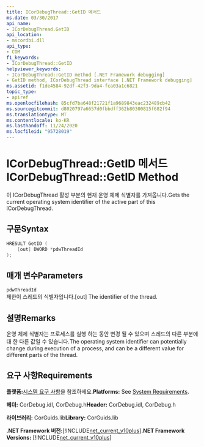 ```yaml
---
title: ICorDebugThread::GetID 메서드
ms.date: 03/30/2017
api_name:
- ICorDebugThread.GetID
api_location:
- mscordbi.dll
api_type:
- COM
f1_keywords:
- ICorDebugThread::GetID
helpviewer_keywords:
- ICorDebugThread::GetID method [.NET Framework debugging]
- GetID method, ICorDebugThread interface [.NET Framework debugging]
ms.assetid: f1de4584-92df-42f3-9da4-fca03a1c6821
topic_type:
- apiref
ms.openlocfilehash: 85cfd7ba648f21721f1a9689843eac232489cb42
ms.sourcegitcommit: d8020797a6657d0fbbdff362b80300815f682f94
ms.translationtype: MT
ms.contentlocale: ko-KR
ms.lasthandoff: 11/24/2020
ms.locfileid: "95728019"
---
```

# <a name="icordebugthreadgetid-method"></a><span data-ttu-id="39fd1-102">ICorDebugThread::GetID 메서드</span><span class="sxs-lookup"><span data-stu-id="39fd1-102">ICorDebugThread::GetID Method</span></span>

<span data-ttu-id="39fd1-103">이 ICorDebugThread 활성 부분의 현재 운영 체제 식별자를 가져옵니다.</span><span class="sxs-lookup"><span data-stu-id="39fd1-103">Gets the current operating system identifier of the active part of this ICorDebugThread.</span></span>  
  
## <a name="syntax"></a><span data-ttu-id="39fd1-104">구문</span><span class="sxs-lookup"><span data-stu-id="39fd1-104">Syntax</span></span>  
  
```cpp  
HRESULT GetID (  
    [out] DWORD *pdwThreadId  
);  
```  
  
## <a name="parameters"></a><span data-ttu-id="39fd1-105">매개 변수</span><span class="sxs-lookup"><span data-stu-id="39fd1-105">Parameters</span></span>  

 `pdwThreadId`  
 <span data-ttu-id="39fd1-106">제한이 스레드의 식별자입니다.</span><span class="sxs-lookup"><span data-stu-id="39fd1-106">[out] The identifier of the thread.</span></span>  
  
## <a name="remarks"></a><span data-ttu-id="39fd1-107">설명</span><span class="sxs-lookup"><span data-stu-id="39fd1-107">Remarks</span></span>  

 <span data-ttu-id="39fd1-108">운영 체제 식별자는 프로세스를 실행 하는 동안 변경 될 수 있으며 스레드의 다른 부분에 대 한 다른 값일 수 있습니다.</span><span class="sxs-lookup"><span data-stu-id="39fd1-108">The operating system identifier can potentially change during execution of a process, and can be a different value for different parts of the thread.</span></span>  
  
## <a name="requirements"></a><span data-ttu-id="39fd1-109">요구 사항</span><span class="sxs-lookup"><span data-stu-id="39fd1-109">Requirements</span></span>  

 <span data-ttu-id="39fd1-110">**플랫폼:**[시스템 요구 사항](../../get-started/system-requirements.md)을 참조하세요.</span><span class="sxs-lookup"><span data-stu-id="39fd1-110">**Platforms:** See [System Requirements](../../get-started/system-requirements.md).</span></span>  
  
 <span data-ttu-id="39fd1-111">**헤더:** CorDebug.idl, CorDebug.h</span><span class="sxs-lookup"><span data-stu-id="39fd1-111">**Header:** CorDebug.idl, CorDebug.h</span></span>  
  
 <span data-ttu-id="39fd1-112">**라이브러리:** CorGuids.lib</span><span class="sxs-lookup"><span data-stu-id="39fd1-112">**Library:** CorGuids.lib</span></span>  
  
 <span data-ttu-id="39fd1-113">**.NET Framework 버전:**[!INCLUDE[net_current_v10plus](../../../../includes/net-current-v10plus-md.md)]</span><span class="sxs-lookup"><span data-stu-id="39fd1-113">**.NET Framework Versions:** [!INCLUDE[net_current_v10plus](../../../../includes/net-current-v10plus-md.md)]</span></span>
